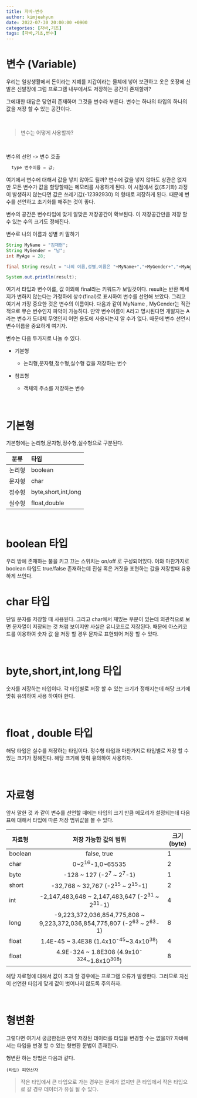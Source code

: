 ```yaml
---
title: 자바-변수
author: kimjeahyun
date: 2022-07-30 20:00:00 +0900
categories: [자바,기초]
tags: [자바,기초,변수]
---
```


# 변수 (Variable)

우리는 일상생활에서 돈이라는 지폐를 지갑이라는 물체에 넣어 보관하고
옷은 옷장에 신발은 신발장에 
그럼 프로그램 내부에서도 저장하는 공간이 존재할까?

그에대한 대답은 당연히 존재하며 그것을 변수라 부른다.
변수는 하나의 타입의 하나의 값을 저장 할 수 있는 공간이다.

<br>

>변수는 어떻게 사용할까?

<br>

변수의 선언 -> 변수 호출 

```java
  type 변수이름 = 값;
```
여기에서 변수에 대해서 값을 넣지 않아도 될까?
변수에 값을 넣지 않아도 상관은 없지만 모든 변수가 값을 할당할때는 메모리를 사용하게 된다. 이 시점에서 값(초기화) 과정이 발생하지 않는다면 값은 쓰레기값(-12392930) 의 형태로 저장하게 된다. 때문에 변수를 선언하고 초기화를 해주는 것이 좋다.

변수의 공간은 변수타입에 맞게 알맞은 저장공간이 확보된다. 이 저장공간만큼 저장 할 수 있는 수의 크기도 정해진다.

변수로 나의 이름과 성별 키 말하기
```java
String MyName = "김재현";
String MyGender = "남";
int MyAge = 28;

final String result = "나의 이름,성별,이름은 "+MyName+","+MyGender+","+MyAge+" 입니다.";

System.out.println(result);

```

여기서 타입과 변수이름, 값 이외에 final라는 키워드가 보일것이다.
result는 반환 메세지가 변하지 않는다는 가정하에 상수(final)로 표시하여 변수를 선언해 보았다. 그리고 여기서 가장 중요한 것은 변수의 이름이다.
다음과 같이 MyName , MyGender는 직관적으로 무슨 변수인지 파악이 가능하다.
만약 변수이름이 A라고 명시된다면 개발자는 A라는 변수가 도대체 무엇인지 어떤 용도에 사용되는지 알 수가 없다. 때문에 변수 선언시 변수이름을 중요하게 여기자.


변수는 다음 두가지로 나눌 수 있다.

- 기본형
  - 논리형,문자형,정수형,실수형 값을 저장하는 변수

- 참조형
  - 객체의 주소를 저장하는 변수 

<br>

# 기본형 

기본형에는 논리형,문자형,정수형,실수형으로 구분된다. 

|분류|타입|
|-----|:-----|
|논리형|boolean|
|문자형|char|
|정수형|byte,short,int,long|
|실수형|float,double|

<br>

# boolean 타입

우리 방에 존재하는 불을 키고 끄는 스위치는 on/off 로 구성되어있다. 
이와 마찬가지로 boolean 타입도 true/false 존재하는데 진실 혹은 거짓을 표현하는 값을 
저장할때 유용하게 쓰인다. 

# char 타입
단일 문자를 저장할 때 사용된다. 그리고 char에서 재밌는 부분이 있는데
외관적으로 보면 문자열이 저장되는 것 처럼 보이지만 사실은 유니코드로 저장된다.
때문에 아스키코드를 이용하여 숫자 값 을 저장 할 경우 문자로 표현되어 저장 할 수 있다.

<br>

# byte,short,int,long 타입

숫자를 저장하는 타입이다. 각 타입별로 저장 할 수 있는 크기가 정해지는데 해당 크기에 맞춰
유의하여 사용 하여야 한다.

<br>

# float , double 타입

해당 타입은 실수를 저장하는 타입이다. 정수형 타입과 마찬가지로 타입별로 저장 할 수 있는 크기가 
정해진다. 해당 크기에 맞춰 유의하여 사용하자.

<br>

# 자료형

앞서 말한 것 과 같이 변수를 선언할 때에는 타입의 크기 만큼 메모리가 설정되는데
다음 표에 대해서 타입에 따른 저장 범위값을 볼 수 있다.

|자료형|저장 가능한 값의 범위|크기(byte)|
|------|:-------------------:|---------|
|boolean|false, true | 1|
|char|0~2<sup>16</sup>-1,0~65535|2|
|byte|-128 ~ 127 (-2<sup>7</sup> ~ 2<sup>7</sup>-1)|1|
|short|-32,768 ~ 32,767 (-2<sup>15</sup> ~ 2<sup>15</sup>-1)|2|
|int|-2,147,483,648 ~ 2,147,483,647 (-2<sup>31</sup> ~ 2<sup>31</sup>-1)|4|
|long|-9,223,372,036,854,775,808 ~ 9,223,372,036,854,775,807 (-2<sup>63</sup> ~ 2<sup>63</sup>-1)|8|
|float| 1.4E-45  ~ 3.4E38 (1.4x10<sup>-45</sup>~3.4x10<sup>38</sup>)|4|
|float| 4.9E-324  ~ 1.8E308 (4.9x10<sup>-324</sup>~1.8x10<sup>308</sup>)|8|

해당 자료형에 대해서 값이 초과 할 경우에는 프로그램 오류가 발생한다. 그러므로 자신이 
선언한 타입게 맞게 값이 벗어나지 않도록 주의하자.

<br>

# 형변환

그렇다면 여기서 궁금한점은 만약 저장된 데이터를 타입을 변경할 수는 없을까? 
자바에서는 타입을 변경 할 수 있는 형변환 문법이 존재한다.

형변환 하는 방법은 다음과 같다.

~~~
(타입) 피연산자
~~~

>작은 타입에서 큰 타입으로 가는 경우는 문제가 없지만 큰 타입에서 작은 타입으로 갈 경우 데이터가 유실 될 수 있다.


